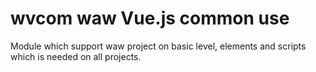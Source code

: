 # wvcom waw Vue.js common use
Module which support waw project on basic level, elements and scripts which is needed on all projects.
